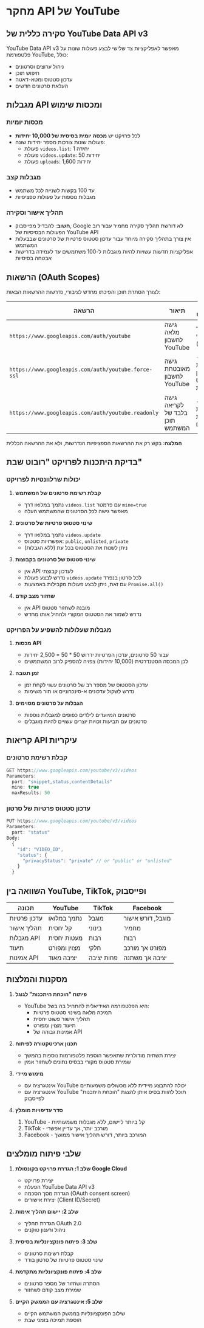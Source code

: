 # מחקר API של YouTube

## סקירה כללית של YouTube Data API v3

YouTube Data API v3 מאפשר לאפליקציות צד שלישי לבצע פעולות שונות על פלטפורמת YouTube, כולל:
- ניהול ערוצים וסרטונים
- חיפוש תוכן
- עדכון סטטוס ומטא-דאטה
- העלאת סרטונים חדשים

## מגבלות API ומכסות שימוש

### מכסות יומיות
- לכל פרויקט יש **מכסה יומית בסיסית של 10,000 יחידות**
- פעולות שונות צורכות מספר יחידות שונה:
  - פעולת `videos.list`: 1 יחידה
  - פעולת `videos.update`: 50 יחידות
  - פעולת `uploads`: 1,600 יחידות

### מגבלות קצב
- עד 100 בקשות לשנייה לכל משתמש
- מגבלות נוספות על פעולות ספציפיות

### תהליך אישור וסקירה
- **חשוב**: להבדיל מפייסבוק, Google לא דורשת תהליך סקירה מחמיר עבור רוב הפעולות הבסיסיות של YouTube API
- אין צורך בתהליך סקירה מיוחד עבור עדכון סטטוס פרטיות של סרטונים שבבעלות המשתמש
- אפליקציות חדשות עשויות להיות מוגבלות ל-100 משתמשים עד לעמידה בדרישות אבטחה בסיסיות

## הרשאות (OAuth Scopes)

לצורך הסתרת תוכן והפיכתו מחדש לציבורי, נדרשות ההרשאות הבאות:

| הרשאה | תיאור | נדרשת לפרויקט |
|--------|-----------|-------------------|
| `https://www.googleapis.com/auth/youtube` | גישה מלאה לחשבון YouTube | לא (יותר מדי הרשאות) |
| `https://www.googleapis.com/auth/youtube.force-ssl` | גישה מאובטחת לחשבון YouTube | **כן** - מאפשרת עדכון סטטוס פרטיות |
| `https://www.googleapis.com/auth/youtube.readonly` | גישה לקריאה בלבד של תוכן המשתמש | **כן** - לקבלת רשימת סרטונים |

**המלצה**: בקש רק את ההרשאות הספציפיות הנדרשות, ולא את ההרשאה הכללית

## בדיקת היתכנות לפרויקט "רובוט שבת"

### יכולות שרלוונטיות לפרויקט

1. **קבלת רשימת סרטונים של המשתמש**
   - נתמך במלואו דרך `videos.list` עם פרמטר `mine=true`
   - מאפשר גישה לכל הסרטונים שהמשתמש העלה

2. **שינוי סטטוס פרטיות של סרטונים**
   - נתמך במלואו דרך `videos.update`
   - אפשרויות סטטוס: `public`, `unlisted`, `private`
   - ניתן לשנות את הסטטוס בכל עת (ללא הגבלות)

3. **שינוי סטטוס של סרטונים בקבוצות**
   - אין API לעדכון קבוצתי
   - נדרש לבצע פעולת `videos.update` לכל סרטון בנפרד
   - עם זאת, ניתן לבצע פעולות מקבילות באמצעות `Promise.all()`

4. **שחזור מצב קודם**
   - אין API מובנה לשחזור סטטוס
   - נדרש לשמור את הסטטוס המקורי ולהחיל אותו מחדש

### מגבלות שעלולות להשפיע על הפרויקט

1. **מכסות API**
   - עבור 50 סרטונים, עדכון הפרטיות ידרוש 50 * 50 = 2,500 יחידות
   - לכן המכסה הסטנדרטית (10,000 יחידות) צפויה להספיק לרוב המשתמשים

2. **זמן תגובה**
   - עדכון הסטטוס של מספר רב של סרטונים עשוי לקחת זמן
   - נדרש לשקול עדכונים א-סינכרוניים או תור משימות

3. **הגבלות על סרטונים מסוימים**
   - סרטונים המיועדים לילדים כפופים למגבלות נוספות
   - סרטונים עם תביעות זכויות יוצרים עשויים להיות מוגבלים

## קריאות API עיקריות

### קבלת רשימת סרטונים
```javascript
GET https://www.googleapis.com/youtube/v3/videos
Parameters:
  part: "snippet,status,contentDetails"
  mine: true
  maxResults: 50
```

### עדכון סטטוס פרטיות של סרטון
```javascript
PUT https://www.googleapis.com/youtube/v3/videos
Parameters:
  part: "status"
Body:
  {
    "id": "VIDEO_ID",
    "status": {
      "privacyStatus": "private" // or "public" or "unlisted"
    }
  }
```

## השוואה בין YouTube, TikTok, ופייסבוק

| תכונה | YouTube | TikTok | Facebook |
|-------|---------|---------|----------|
| עדכון פרטיות | נתמך במלואו | מוגבל | מוגבל, דורש אישור |
| תהליך אישור | קל יחסית | בינוני | מחמיר |
| מגבלות API | מעטות יחסית | רבות | רבות |
| תיעוד | מצוין ומפורט | חלקי | מפורט אך מורכב |
| אמינות API | יציבה מאוד | פחות יציבה | יציבה אך משתנה |

## מסקנות והמלצות

1. **פיתוח "הוכחת היתכנות" לגוגל**
   - YouTube היא הפלטפורמה האידיאלית להתחיל בה בשל:
     - תמיכה מלאה בשינוי סטטוס פרטיות
     - תהליך אישור פשוט יחסית
     - תיעוד מצוין ומפורט
     - אמינות גבוהה של API

2. **תכנון ארכיטקטורה לפיתוח**
   - יצירת תשתית מודולרית שתאפשר הוספת פלטפורמות נוספות בהמשך
   - שמירת סטטוס מקורי בבסיס נתונים לשחזור אמין

3. **מימוש מיידי**
   - אינטגרציה עם YouTube יכולה להתבצע מיידית ללא מכשולים משמעותיים
   - אינטגרציה עם YouTube תוכל להוות בסיס איתן להצגת "הוכחת היתכנות" לפייסבוק

4. **סדר עדיפויות מומלץ**
   1. YouTube - קל ביותר ליישום, ללא מגבלות משמעותיות
   2. TikTok - מורכב יותר, אך עדיין אפשרי
   3. Facebook - המורכב ביותר, דורש תהליך אישור ממושך

## שלבי פיתוח מומלצים

1. **שלב 1: הגדרת פרויקט בקונסולת Google Cloud**
   - יצירת פרויקט
   - הפעלת YouTube Data API v3
   - הגדרת מסך הסכמה (OAuth consent screen)
   - יצירת אישורים (Client ID/Secret)

2. **שלב 2: יישום תהליך אימות**
   - הגדרת תהליך OAuth 2.0
   - ניהול ורענון טוקנים

3. **שלב 3: פיתוח פונקציונליות בסיסית**
   - קבלת רשימת סרטונים
   - שינוי סטטוס פרטיות של סרטון בודד

4. **שלב 4: פיתוח פונקציונליות מתקדמת**
   - הסתרה ושחזור של מספר סרטונים
   - שמירת מצב קודם לשחזור

5. **שלב 5: אינטגרציה עם הממשק הקיים**
   - שילוב הפונקציונליות בממשק המשתמש הקיים
   - הוספת תמיכה בזמני שבת
